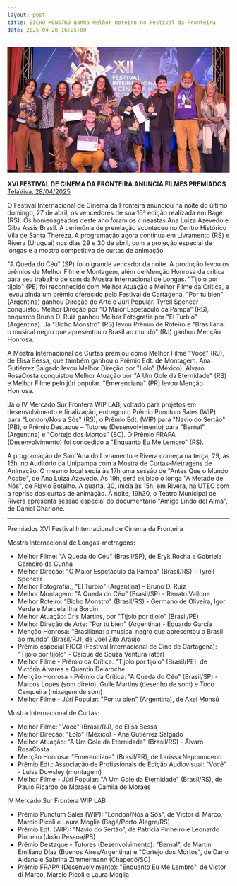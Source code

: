 ```yaml
---
layout: post
title: BICHO MONSTRO ganha Melhor Roteiro no Festival da Fronteira
date: 2025-04-28 16:25:00
---
```

![](/uploads/fest-bage-2025.jpg)

**XVI FESTIVAL DE CINEMA DA FRONTEIRA ANUNCIA FILMES PREMIADOS**\
[TelaViva, 28/04/2025](https://telaviva.com.br/28/04/2025/xvi-festival-de-cinema-da-fronteira-anuncia-filmes-premiados/)

[](https://telaviva.com.br/28/04/2025/xvi-festival-de-cinema-da-fronteira-anuncia-filmes-premiados/)O Festival Internacional de Cinema da Fronteira anunciou na noite do último domingo, 27 de abril, os vencedores de sua 16ª edição realizada em Bagé (RS). Os homenageados deste ano foram os cineastas Ana Luiza Azevedo e Giba Assis Brasil. A cerimônia de premiação aconteceu no Centro Histórico Vila de Santa Thereza. A programação agora continua em Livramento (RS) e Rivera (Uruguai) nos dias 29 e 30 de abril, com a projeção especial de longas e a mostra competitiva de curtas de animação.

"A Queda do Céu" (SP) foi o grande vencedor da noite. A produção levou os prêmios de Melhor Filme e Montagem, além de Menção Honrosa da crítica para seu trabalho de som da Mostra Internacional de Longas. "Tijolo por tijolo" (PE) foi reconhecido com Melhor Atuação e Melhor Filme da Crítica, e levou ainda um prêmio oferecido pelo Festival de Cartagena. "Por tu bien" (Argentina) ganhou Direção de Arte e Júri Popular. Tyrell Spencer conquistou Melhor Direção por "O Maior Espetáculo da Pampa" (RS), enquanto Bruno D. Ruiz ganhou Melhor Fotografia por "El Turbio" (Argentina). Já "Bicho Monstro" (RS) levou Prêmio de Roteiro e "Brasiliana: o musical negro que apresentou o Brasil ao mundo" (RJ) ganhou Menção Honrosa.

A Mostra Internacional de Curtas premiou como Melhor Filme "Você" (RJ), de Elisa Bessa, que também ganhou o Prêmio Edt. de Montagem. Ana Gutiérrez Salgado levou Melhor Direção por "Lolo" (México). Álvaro RosaCosta conquistou Melhor Atuação por "A Um Gole da Eternidade" (RS) e Melhor Filme pelo júri popular. "Emerenciana" (PR) levou Menção Honrosa. 

Já o IV Mercado Sur Frontera WIP LAB, voltado para projetos em desenvolvimento e finalização, entregou o Prêmio Punctum Sales (WIP) para "London/Nós a Sós" (RS), o Prêmio Edt. (WIP) para "Navio do Sertão" (PB), o Prêmio Destaque – Tutores (Desenvolvimento) para "Bernal" (Argentina) e "Cortejo dos Mortos" (SC). O Prêmio FRAPA (Desenvolvimento) foi concedido a "Enquanto Eu Me Lembro" (RS).

A programação de Sant'Ana do Livramento e Rivera começa na terça, 29, às 15h, no Auditório da Unipampa com a Mostra de Curtas-Metragens de Animação. O mesmo local sedia às 17h uma sessão de "Antes Que o Mundo Acabe", de Ana Luiza Azevedo. Às 19h, será exibido o longa "A Metade de Nós", de Flavio Botelho. A quarta, 30, inicia às 15h, em Rivera, na UTEC com a reprise dos curtas de animação. À noite, 19h30, o Teatro Municipal de Rivera apresenta sessão especial do documentário "Amigo Lindo del Alma", de Daniel Charlone.

*****

Premiados XVI Festival Internacional de Cinema da Fronteira

Mostra Internacional de Longas-metragens:

- Melhor Filme: "A Queda do Céu" (Brasil/SP), de Eryk Rocha e Gabriela Carneiro da Cunha
- Melhor Direção: "O Maior Espetáculo da Pampa" (Brasil/RS) - Tyrell Spencer
- Melhor Fotografia:, "El Turbio" (Argentina) - Bruno D. Ruiz
- Melhor Montagem: "A Queda do Céu" (Brasil/SP) - Renato Vallone
- Melhor Roteiro: "Bicho Monstro" (Brasil/RS) - Germano de Oliveira, Igor Verde e Marcela Ilha Bordin
- Melhor Atuação: Cris Martins, por "Tijolo por tijolo" (Brasil/PE)
- Melhor Direção de Arte: "Por tu bien" (Argentina) - Eduardo García
- Menção Honrosa: "Brasiliana: o musical negro que apresentou o Brasil ao mundo" (Brasil/RJ), de Joel Zito Araújo
- Prêmio especial FICCI (Festival Internacional de Cine de Cartagena): "Tijolo por tijolo" - Caique de Souza Ventura (ator)
- Melhor Filme - Prêmio da Crítica: "Tijolo por tijolo" (Brasil/PE), de Victória Álvares e Quentin Delaroche
- Menção Honrosa - Prêmio da Crítica: "A Queda do Céu" (Brasil/SP) - Marcos Lopes (som direto), Guile Martins (desenho de som) e Toco Cerqueira (mixagem de som)
- Melhor Filme - Júri Popular: "Por tu bien" (Argentina), de Axel Monsú

Mostra Internacional de Curtas:

- Melhor Filme: "Você" (Brasil/RJ), de Elisa Bessa
- Melhor Direção: "Lolo" (México) - Ana Gutiérrez Salgado
- Melhor Atuação: "A Um Gole da Eternidade" (Brasil/RS) - Álvaro RosaCosta
- Menção Honrosa: "Emerenciana" (Brasil/PR), de Larissa Nepomuceno
- Prêmio Edt.: Associação de Profissionais de Edição Audiovisual: "Você" - Luisa Dowsley (montagem)
- Melhor Filme - Júri Popular: "A Um Gole da Eternidade" (Brasil/RS), de Paulo Ricardo de Moraes e Camila de Moraes

IV Mercado Sur Frontera WIP LAB

- Prêmio Punctum Sales (WIP): "London/Nós a Sós", de Victor di Marco, Marcio Picoli e Laura Moglia (Bagé/Porto Alegre/RS)
- Prêmio Edt. (WIP): "Navio do Sertão", de Patrícia Pinheiro e Leonardo Pinheiro (João Pessoa/PB)
- Prêmio Destaque - Tutores (Desenvolvimento): "Bernal", de Martín Emiliano Díaz (Buenos Aires/Argentina) e "Cortejo dos Mortos", de Dario Aldana e Sabrina Zimmermann (Chapecó/SC)
- Prêmio FRAPA (Desenvolvimento): "Enquanto Eu Me Lembro", de Victor di Marco, Marcio Picoli e Laura Moglia
